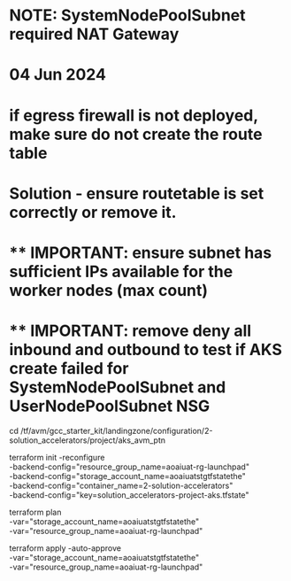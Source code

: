 # NOTE: SystemNodePoolSubnet required NAT Gateway

# 04 Jun 2024
# if egress firewall is not deployed, make sure do not create the route table
# Solution - ensure routetable is set correctly or remove it.
<!-- │ Error: creating Kubernetes Cluster (Subscription: "0b5b13b8-0ad7-4552-936f-8fae87e0633f"
│ Resource Group Name: "aoaidev-rg-solution-accelerators-aks"
│ Kubernetes Cluster Name: "aks-aoaidev-aks-ran"): polling after CreateOrUpdate: polling failed: the Azure API returned the following error:
│ 
│ Status: "VMExtensionProvisioningError"
│ Code: ""
│ Message: "Unable to establish outbound connection from agents, please see https://learn.microsoft.com/en-us/troubleshoot/azure/azure-kubernetes/error-code-outboundconnfailvmextensionerror and https://aka.ms/aks-required-ports-and-addresses for more information."
│ Activity Id: "" -->

# ** IMPORTANT: ensure subnet has sufficient IPs available for the worker nodes (max count)

# ** IMPORTANT: remove deny all inbound and outbound to test if AKS create failed for SystemNodePoolSubnet and UserNodePoolSubnet NSG

cd /tf/avm/gcc_starter_kit/landingzone/configuration/2-solution_accelerators/project/aks_avm_ptn

terraform init  -reconfigure \
-backend-config="resource_group_name=aoaiuat-rg-launchpad" \
-backend-config="storage_account_name=aoaiuatstgtfstatethe" \
-backend-config="container_name=2-solution-accelerators" \
-backend-config="key=solution_accelerators-project-aks.tfstate"

terraform plan \
-var="storage_account_name=aoaiuatstgtfstatethe" \
-var="resource_group_name=aoaiuat-rg-launchpad"

terraform apply -auto-approve \
-var="storage_account_name=aoaiuatstgtfstatethe" \
-var="resource_group_name=aoaiuat-rg-launchpad"


